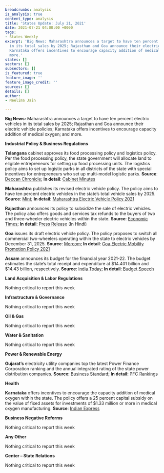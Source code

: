 ```yaml
---
breadcrumbs: analysis
is_analysis: true
content_type: analysis
title: 'States Update: July 21, 2021'
date: 2021-07-21 04:00:00 +0000
tags:
- States Weekly
excerpt: 'Big News: Maharashtra announces a target to have ten percent electric vehicles
  in its total sales by 2025; Rajasthan and Goa announce their electric vehicle policies;
  Karnataka offers incentives to encourage capacity addition of medical oxygen; and
  more.'
states: []
sectors: []
subsectors: []
is_featured: true
feature_image: ''
feature_image_credit: ''
sources: []
details: []
author:
- Neelima Jain

---
```

**Big News:** Maharashtra announces a target to have ten percent electric vehicles in its total sales by 2025; Rajasthan and Goa announce their electric vehicle policies; Karnataka offers incentives to encourage capacity addition of medical oxygen; and more.

**Industrial Policy & Business Regulations**

**Telangana** cabinet approves its food processing policy and logistics policy. Per the food processing policy, the state government will allocate land to eligible entrepreneurs for setting up food processing units. The logistics policy aims to set up logistic parks in all districts of the state with special incentives for entrepreneurs who set up multi-model logistic parks. **Source**: [Deccan Chronicle](https://www.deccanchronicle.com/nation/politics/140721/telangana-cabinet-okays-food-policy.html); **In detail**: [Cabinet Minutes](https://www.telangana.gov.in/news/2021/06/Cabinet-meeting-under-the-chairmanship-of-CM-Sri-KCR)

**Maharashtra** publishes its revised electric vehicle policy. The policy aims to have ten percent electric vehicles in the state’s total vehicle sales by 2025. **Source**: [Mint](https://www.livemint.com/news/india/maharashtra-govt-issues-ev-policy-aims-to-make-10-of-new-vehicle-registrations-under-electric-11626178528769.html); **In detail**: [Maharashtra Electric Vehicle Policy 2021](https://evreporter.com/wp-content/uploads/2021/07/MH-EV-Policy-2021.pdf)

**Rajasthan** announces its policy to subsidize the sale of electric vehicles. The policy also offers goods and services tax refunds to the buyers of two and three-wheeler electric vehicles within the state. **Source**: [Economic Times](https://economictimes.indiatimes.com/industry/renewables/rajasthan-announces-subsidies-to-promote-electric-vehicles-after-delhi-maharashtra-and-gujarat-announce-similar-schemes/articleshow/84500259.cms); **In detail**: [Press Release](http://dipr.rajasthan.gov.in/content/dipr/en/news-detail.229435.html) (In Hindi)

**Goa** issues its draft electric vehicle policy. The policy proposes to switch all commercial two-wheelers operating within the state to electric vehicles by December 31, 2025. **Source**: [Mercom](https://mercomindia.com/goa-issues-draft-ev-policy/); **In detail**: [Goa Electric Mobility Promotion Policy 2021](https://www.goa.gov.in/wp-content/uploads/2021/07/draft-of-Goa-Eletric-mobility-promotion-policy-2021.pdf)

**Assam** announces its budget for the financial year 2021-22. The budget estimates the state’s total receipt and expenditure at $14.401 billion and $14.43 billion, respectively. **Source**: [India Today](https://www.indiatoday.in/india/story/assam-budget-2021-2022-employment-for-youths-assistance-to-covid-affected-families-and-more-1829177-2021-07-17); **In detail**: [Budget Speech](https://finance.assam.gov.in/portlets/assam-budget-2021-22)

**Land Acquisition & Labor Regulations**

Nothing critical to report this week

**Infrastructure & Governance**

Nothing critical to report this week

**Oil & Gas**

Nothing critical to report this week

**Water & Sanitation**

Nothing critical to report this week

**Power & Renewable Energy**

**Gujarat’s** electricity utility companies top the latest Power Finance Corporation ranking and the annual integrated rating of the state power distribution companies. **Source**: [Business Standard](https://www.business-standard.com/article/economy-policy/gujarat-tops-discom-ranking-ninth-year-in-a-row-up-and-haryana-progress-121071601074_1.html); **In detail**: [PFC Rankings](https://pfcindia.com/DocumentRepository/ckfinder/files/GoI_Initiatives/Annual_Integrated_Ratings_of_State_DISCOMs/9th%20Integrated%20Rating%20Booklet.pdf)

**Health**

**Karnataka** offers incentives to encourage the capacity addition of medical oxygen within the state. The policy offers a 25 percent capital subsidy on the value of fixed assets for investments of $1.33 million or more in medical oxygen manufacturing. **Source**: [Indian Express](https://indianexpress.com/article/cities/bangalore/karnataka-govt-announces-scheme-to-incentivise-medical-oxygen-plants-7406374/)

**Business Negative Reforms**

Nothing critical to report this week

**Any Other**

Nothing critical to report this week

**Center – State Relations**

Nothing critical to report this week